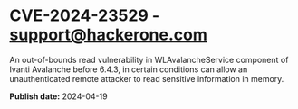 # CVE-2024-23529 - support@hackerone.com

An out-of-bounds read vulnerability in WLAvalancheService component of Ivanti Avalanche before 6.4.3, in certain conditions can allow an unauthenticated remote attacker to read sensitive information in memory. 

**Publish date:** 2024-04-19
